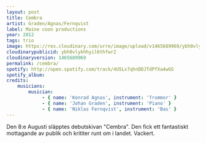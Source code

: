 ```yaml
---
layout: post
title: Cembra
artist: Graden/Agnas/Fernqvist
label: Maine coon productions
year: 2012
tags: trio
image: https://res.cloudinary.com/urre/image/upload/v1465689969/ybh0vlykhhyil6thfwr2.jpg
cloudinarypublicid: ybh0vlykhhyil6thfwr2
cloudinaryversion: 1465689969
permalink: /cembra/
spotify: http://open.spotify.com/track/4U5Lx7qhnDDJTdPfXa4wGS
spotify_album: 
credits:
    musicians:
        musician:
             - { name: 'Konrad Agnas', instrument: 'Trummor' }
             - { name: 'Johan Graden', instrument: 'Piano' }
             - { name: 'Niklas Fernqvist', instrument: 'Bas' }
---
```


Den 8:e Augusti släpptes debutskivan "Cembra". Den fick ett fantastiskt mottagande av publik och krititer runt om i landet. Vackert.